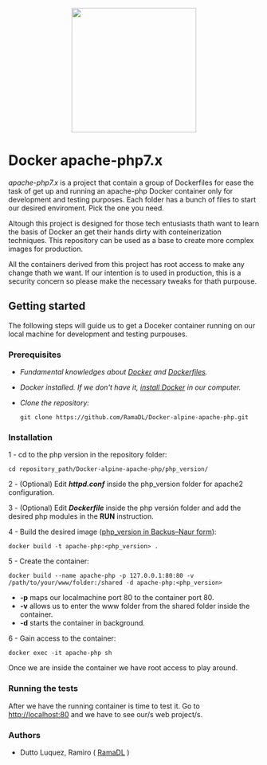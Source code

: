 <p align="center">
<img src="https://ugeek.github.io/blog/images-blog/docker.png" width="250"> 
</p>

# Docker apache-php7.x
  
  _apache-php7.x_ is a project that contain a group of Dockerfiles for ease the task of get up and running an apache-php Docker container only for development and testing purposes. Each folder has a bunch of files to start our desired enviroment. Pick the one you need.  
  
  Altough this project is designed for those tech entusiasts thath want to learn the basis of Docker an get their hands dirty with conteinerization techniques. This repository can be used as a base to create more complex images for production.
  
  All the containers derived from this project has root access to make any change thath we want. If our intention is to used in production, this is a security concern so please make the necessary tweaks for thath purpouse.
  
  
## Getting started
  
The following steps will guide us to get a Doceker container running on our local machine for development and testing purpouses.
  
  
### Prerequisites
  
* _Fundamental knowledges about [Docker](https://docs.docker.com/get-started/) and [Dockerfiles](https://docs.docker.com/get-started/part2/)._
    
* _Docker installed. If we don't have it, [install Docker](https://docs.docker.com/install/) in our computer._
    
* _Clone the repository:_  
  
      git clone https://github.com/RamaDL/Docker-alpine-apache-php.git
  
  
### Installation
  
  1 - cd to the php version in the repository folder:
  
    cd repository_path/Docker-alpine-apache-php/php_version/
    
  2 - (Optional) Edit **_httpd.conf_** inside the php_version folder for apache2 configuration. 
  
  3 - (Optional) Edit **_Dockerfile_** inside the php versión folder and add the desired php modules in the **RUN** instruction.
    
  4 - Build the desired image ([php_version in Backus–Naur form](https://en.wikipedia.org/wiki/Backus–Naur_form)):
  
    docker build -t apache-php:<php_version> .
  
  5 - Create the container:
  
    docker build --name apache-php -p 127.0.0.1:80:80 -v /path/to/your/www/folder:/shared -d apache-php:<php_version>
    
  * **-p**    maps our localmachine port 80 to the container port 80. 
  * **-v**    allows us to enter the www folder from the shared folder inside the container.  
  * **-d**    starts the container in background.  
    
  6 - Gain access to the container:
  
    docker exec -it apache-php sh
    
  Once we are inside the container we have root access to play around.
    
    
  ### Running the tests
    
  After we have the running container is time to test it. Go to [http://localhost:80](http://localhost:80) and we have to see our/s web project/s.
    

### Authors

* Dutto Luquez, Ramiro ( [RamaDL](https://github.com/RamaDL) )

